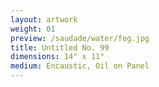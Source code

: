 ```yaml
---
layout: artwork
weight: 01
preview: /saudade/water/fog.jpg
title: Untitled No. 99
dimensions: 14" x 11"
medium: Encaustic, Oil on Panel
---
```

